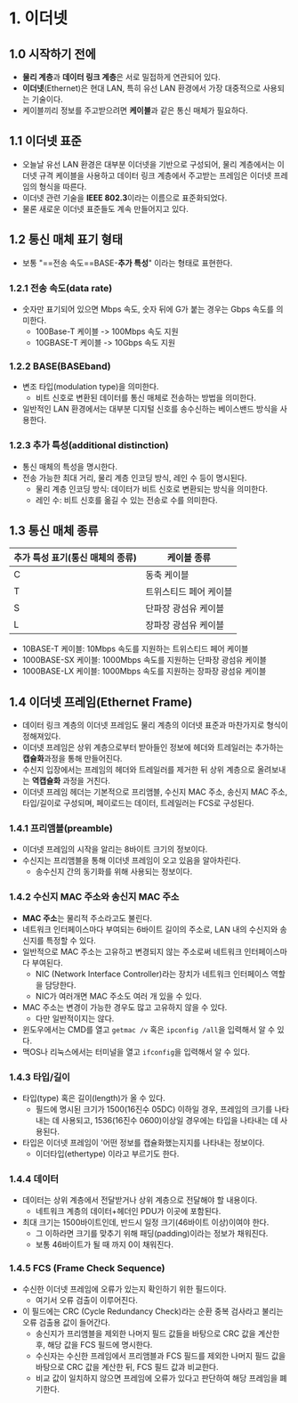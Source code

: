 # 1. 이더넷
## 1.0 시작하기 전에
- **물리 계층**과 **데이터 링크 계층**은 서로 밀접하게 연관되어 있다.
- **이더넷**(Ethernet)은 현대 LAN, 특히 유선 LAN 환경에서 가장 대중적으로 사용되는 기술이다.
- 케이블끼리 정보를 주고받으려면 **케이블**과 같은 통신 매체가 필요하다.

## 1.1 이더넷 표준
- 오늘날 유선 LAN 환경은 대부분 이더넷을 기반으로 구성되어, 물리 계층에서는 이더넷 규격 케이블을 사용하고 데이터 링크 계층에서 주고받는 프레임은 이더넷 프레임의 형식을 따른다.
- 이더넷 관련 기술을 **IEEE 802.3**이라는 이름으로 표준화되었다.
- 물론 새로운 이더넷 표준들도 계속 만들어지고 있다.

## 1.2 통신 매체 표기 형태
- 보통 "==전송 속도==BASE-**추가 특성**" 이라는 형태로 표현한다.

### 1.2.1 전송 속도(data rate)
- 숫자만 표기되어 있으면 Mbps 속도, 숫자 뒤에 G가 붙는 경우는 Gbps 속도를 의미한다.
	- 100Base-T 케이블 -> 100Mbps 속도 지원
	- 10GBASE-T 케이블 -> 10Gbps 속도 지원

### 1.2.2 BASE(BASEband)
- 변조 타입(modulation type)을 의미한다.
	- 비트 신호로 변환된 데이터를 통신 매체로 전송하는 방법을 의미한다.
- 일반적인 LAN 환경에서는 대부분 디지털 신호를 송수신하는 베이스밴드 방식을 사용한다.

### 1.2.3 추가 특성(additional distinction)
- 통신 매체의 특성을 명시한다.
- 전송 가능한 최대 거리, 물리 계층 인코딩 방식, 레인 수 등이 명시된다.
	- 물리 계층 인코딩 방식: 데이터가 비트 신호로 변환되는 방식을 의미한다.
	- 레인 수: 비트 신호를 옮길 수 있는 전송로 수를 의미한다.

## 1.3 통신 매체 종류

| 추가 특성 표기(통신 매체의 종류) | 케이블 종류       |
| ------------------- | ------------ |
| C                   | 동축 케이블       |
| T                   | 트위스티드 페어 케이블 |
| S                   | 단파장 광섬유 케이블  |
| L                   | 장파장 광섬유 케이블  |
- 10BASE-T 케이블: 10Mbps 속도를 지원하는 트위스티드 페어 케이블
- 1000BASE-SX 케이블: 1000Mbps 속도를 지원하는 단파장 광섬유 케이블
- 1000BASE-LX 케이블: 1000Mbps 속도를 지원하는 장파장 광섬유 케이블

## 1.4 이더넷 프레임(Ethernet Frame)
- 데이터 링크 계층의 이더넷 프레임도 물리 계층의 이더넷 표준과 마찬가지로 형식이 정해져있다.
- 이더넷 프레임은 상위 계층으로부터 받아들인 정보에 헤더와 트레일러는 추가하는 **캡슐화**과정을 통해 만들어진다.
- 수신지 입장에서는 프레임의 헤더와 트레일러를 제거한 뒤 상위 계층으로 올려보내는 **역캡슐화** 과정을 거친다.
- 이더넷 프레임 헤더는 기본적으로 프리앰블, 수신지 MAC 주소, 송신지 MAC 주소, 타입/길이로 구성되며, 페이로드는 데이터, 트레일러는 FCS로 구성된다.

### 1.4.1 프리앰블(preamble)
- 이더넷 프레임의 시작을 알리는 8바이트 크기의 정보이다.
- 수신지는 프리앰블을 통해 이더넷 프레임이 오고 있음을 알아차린다.
	- 송수신지 간의 동기화를 위해 사용되는 정보이다.

### 1.4.2 수신지 MAC 주소와 송신지 MAC 주소
- **MAC 주소**는 물리적 주소라고도 불린다.
- 네트워크 인터페이스마다 부여되는 6바이트 길이의 주소로, LAN 내의 수신지와 송신지를 특정할 수 있다.
- 일반적으로 MAC 주소는 고유하고 변경되지 않는 주소로써 네트워크 인터페이스마다 부여된다.
	- NIC (Network Interface Controller)라는 장치가 네트워크 인터페이스 역할을 담당한다.
	- NIC가 여러개면 MAC 주소도 여러 개 있을 수 있다.
- MAC 주소는 변경이 가능한 경우도 많고 고유하지 않을 수 있다.
	- 다만 일반적이지는 않다.
- 윈도우에서는 CMD를 열고 `getmac /v` 혹은 `ipconfig /all`을 입력해서 알 수 있다.
- 맥OS나 리눅스에서는 터미널을 열고 `ifconfig`을 입력해서 알 수 있다.

### 1.4.3 타입/길이
- 타입(type) 혹은 길이(length)가 올 수 있다.
	- 필드에 명시된 크기가 1500(16진수 05DC) 이하일 경우, 프레임의 크기를 나타내는 데 사용되고, 1536(16진수 0600)이상일 경우에는 타입을 나타내는 데 사용된다.
- 타입은 이더넷 프레임이 '어떤 정보를 캡슐화했는지지를 나타내는 정보이다.
	- 이더타입(ethertype) 이라고 부르기도 한다.

### 1.4.4 데이터
- 데이터는 상위 계층에서 전달받거나 상위 계층으로 전달해야 할 내용이다.
	- 네트워크 계층의 데이터+헤더인 PDU가 이곳에 포함된다.
- 최대 크기는 1500바이트인데, 반드시 일정 크기(46바이트 이상)이여야 한다.
	- 그 이하라면 크기를 맞추기 위해 패딩(padding)이라는 정보가 채워진다.
	- 보통 46바이트가 될 때 까지 0이 채워진다.

### 1.4.5 FCS (Frame Check Sequence)
- 수신한 이더넷 프레임에 오류가 있는지 확인하기 위한 필드이다.
	- 여기서 오류 검출이 이루어진다.
- 이 필드에는 CRC (Cycle Redundancy Check)라는 순환 중복 검사라고 불리는 오류 검출용 값이 들어간다.
	- 송신지가 프리앰블을 제외한 나머지 필드 값들을 바탕으로 CRC 값을 계산한 후, 해당 값을 FCS 필드에 명시한다.
	- 수신자는 수신한 프레임에서 프리앰블과 FCS 필드를 제외한 나머지 필드 값을 바탕으로 CRC 값을 계산한 뒤, FCS 필드 값과 비교한다.
	- 비교 값이 일치하지 않으면 프레임에 오류가 있다고 판단하여 해당 프레임을 폐기한다.